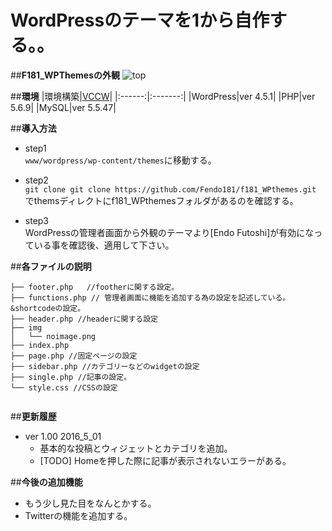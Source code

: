 # WordPressのテーマを1から自作する。。

##__F181_WPThemesの外観__
![top](https://github.com/Fendo181/Git_repos/blob/master/WPThema_pic/WPthema.png)

##__環境__
|環境構築|[VCCW](http://vccw.cc/)|
|:------:|:-------:|
|WordPress|ver 4.5.1|
|PHP|ver 5.6.9|
|MySQL|ver 5.5.47|

##__導入方法__
- step1  
`www/wordpress/wp-content/themes`に移動する。

- step2  
`git clone git clone https://github.com/Fendo181/f181_WPthemes.git`  
でthemsディレクトにf181_WPthemesフォルダがあるのを確認する。

- step3  
WordPressの管理者画面から外観のテーマより[Endo Futoshi]が有効になっている事を確認後、適用して下さい。


##__各ファイルの説明__
```
├── footer.php   //footherに関する設定。
├── functions.php // 管理者画面に機能を追加する為の設定を記述している。&shortcodeの設定。
├── header.php //headerに関する設定
├── img 
│   └── noimage.png 
├── index.php 
├── page.php //固定ページの設定
├── sidebar.php //カテゴリーなどのwidgetの設定
├── single.php //記事の設定。
└── style.css //CSSの設定


```

##__更新履歴__
- ver 1.00 2016_5_01
  - 基本的な投稿とウィジェットとカテゴリを追加。  
  - [TODO] Homeを押した際に記事が表示されないエラーがある。  
  
##__今後の追加機能__
- もう少し見た目をなんとかする。
- Twitterの機能を追加する。

